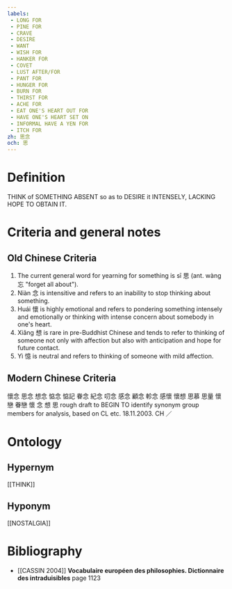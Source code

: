 ```yaml
---
labels: 
 - LONG FOR
 - PINE FOR
 - CRAVE
 - DESIRE
 - WANT
 - WISH FOR
 - HANKER FOR
 - COVET
 - LUST AFTER/FOR
 - PANT FOR
 - HUNGER FOR
 - BURN FOR
 - THIRST FOR
 - ACHE FOR
 - EAT ONE'S HEART OUT FOR
 - HAVE ONE'S HEART SET ON
 - INFORMAL HAVE A YEN FOR
 - ITCH FOR
zh: 思念
och: 思
---
```


# Definition
THINK of SOMETHING ABSENT so as to DESIRE it INTENSELY, LACKING HOPE TO OBTAIN IT.
# Criteria and general notes
## Old Chinese Criteria
1. The current general word for yearning for something is sī 思 (ant. wàng 忘 "forget all about").
2. Niàn 念 is intensitive and refers to an inability to stop thinking about something.
3. Huái 懷 is highly emotional and refers to pondering something intensely and emotionally or thinking with intense concern about somebody in one's heart.
4. Xiǎng 想 is rare in pre-Buddhist Chinese and tends to refer to thinking of someone not only with affection but also with anticipation and hope for future contact.
5. Yì 憶 is neutral and refers to thinking of someone with mild affection.
## Modern Chinese Criteria
懷念
思念
想念
惦念
惦記
眷念
紀念
叨念
感念
顧念
軫念
感懷
懷想
思慕
思量
懷戀
眷戀
懷
念
想
思
rough draft to BEGIN TO identify synonym group members for analysis, based on CL etc. 18.11.2003. CH ／
# Ontology

## Hypernym
[[THINK]]
## Hyponym
[[NOSTALGIA]]
# Bibliography
- [[CASSIN 2004]]
**Vocabulaire européen des philosophies. Dictionnaire des intraduisibles** page 1123
